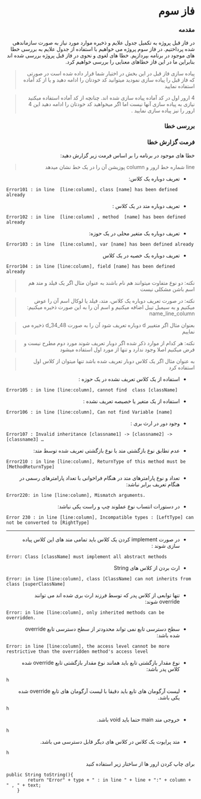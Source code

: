 <h1 dir="rtl">فاز سوم</h1>
<h3 dir="rtl">مقدمه</h3>
<p dir="rtl">در فاز قبل پروژه به تکمیل جدول علایم و ذخیره موارد مورد نیاز به صورت سازماندهی شده پرداختیم. در فاز سوم پروژه می خواهیم با استفاده از جدول علایم به بررسی خطا های موجود در برنامه بپردازیم. خطا های لغوی و نحوی در فاز قبل پروژه بررسی شده اند بنابراین ما در این فاز خطاهای معنایی را بررسی خواهیم کرد.</p>




> <p dir="rtl"> پیاده سازی فاز قبل در این بخش در اختیار شما قرار داده شده است در صورتی که فاز قبل را پیاده سازی نمودید میتوانید کد خودتان را ادامه دهید و یا از کد آماده استفاده نمایید </p>

> <p dir="rtl"> 4  ارور اول در کد آماده پیاده سازی شده اند. چنانچه از کد آماده استفاده میکنید نیازی به پیاده سازی آنها نیست اما اگر میخواهید کد خودتان را ادامه دهید این 4 ارور را نیز پیاده سازی نمایید .</p>
<h3 dir="rtl">بررسی خطا</h3>
<p dir="rtl"></p>

<h3 dir="rtl"> فرمت گزارش خطا</h3>
<p dir="rtl">خطا های موجود در برنامه را بر اساس فرمت زیر گزارش دهید: </p>

> <p dir="rtl"> line  شماره خط ارور و column  پوزیشن آن را در یک خط نشان میدهد</p>
<ul dir="rtl">
<li>تعریف دوباره یک کلاس:</li>
</ul>

```
Error101 : in line  [line:column], class [name] has been defined already
```


<ul dir="rtl">
<li>  تعریف دوباره متد در یک کلاس :</li>
</ul>

```
Error102 : in line  [line:column] , method  [name] has been defined already
```

<ul dir="rtl">
<li>تعریف دوباره یک متغیر محلی در یک حوزه:</li>
</ul>

```
Error103 : in line  [line:column], var [name] has been defined already
```
<ul dir="rtl">
<li>تعریف دوباره یک خصیه در یک کلاس </li>
</ul>

```
Error104 : in line [line:column], field [name] has been defined already
```
> <p dir="rtl">  نکته:  دو نوع متفاوت میتوانند هم نام باشند به عنوان مثال اگر یک فیلد و متد هم اسم باشن مشکلی نیست
</p>


> <p dir="rtl"> نکته: در صورت تعریف دوباره یک کلاس، متد، فیلد یا لوکال اسم آن را عوض میکنیم و به سیمبل تیبل اضافه میکنیم و اسم آن را به این صورت ذخیره میکنیم: name_line_column 
</p>

> <p dir="rtl">  بعنوان مثال اگر متغییر d   دوباره تعریف شود آن را  به صورت d_34_48   ذخیره می نماییم
</p>

> <p dir="rtl">نکته:  هر کدام از موارد ذکر شده اگر دوبار تعریف شوند مورد دوم مطرح نیست و فرض میکنیم اصلا وجود ندارد  و  تنها از مورد اول استفاده میشود
</p>

> <p dir="rtl">  به عنوان مثال اگر یک کلاس دوبار تعریف شده باشد تنها میتوان از کلاس اول استفاده کرد
</p>




<ul dir="rtl">
<li>استفاده از یک کلاس تعریف نشده در یک حوزه : </li>
</ul>

```
Error105 : in line [line:column], cannot find  class [className] 
```
<ul dir="rtl">
<li>استفاده از یک متغیر یا خصیصه تعریف نشده :   </li>
</ul>

```
Error106 : in line [line:column], Can not find Variable [name]
```
<ul dir="rtl">
<li>وجود دور در ارث بری :</li>
</ul>

```
Error107 : Invalid inheritance [classname1] -> [classname2] -> [classname3] …
```
<ul dir="rtl">
<li>عدم تطابق نوع بازگشتی متد با نوع بازگشتی تعریف شده توسط متد:</li>
</ul>

```
Error210 : in line [line:column], ReturnType of this method must be [MethodReturnType]
```

<ul dir="rtl">
<li>تعداد و نوع پارامترهای متد در هنگام فراخوانی با تعداد پارامترهای رسمی در هنگام تعریف برابر نباشد: </li>
</ul>

```
Error220: in line [line:column], Mismatch arguments.
```

<ul dir="rtl">
<li>در دستورات انتساب نوع عملوند چپ و راست یکی نباشد:</li>
</ul>

```
Error 230 : in line [line:column], Incompatible types : [LeftType] can not be converted to [RightType]
```
-----------------------
<ul dir="rtl">
<li>در صورت  implement کردن یک کلاس باید تمامی متد های این کلاس پیاده سازی شوند :</li>
</ul>

```
Error: Class [className] must implement all abstract methods
```

<ul dir="rtl">
<li>ارث بردن از کلاس های   String</li>
</ul>

```
Error: in line [line:column], class [ClassName] can not inherits from class [superClassName]
```

<ul dir="rtl">
<li>تنها توابعی از کلاس پدر که توسط فرزند ارث بری شده اند می توانند override شوند:</li>
</ul>

```
Error: in line [line:column], only inherited methods can be overridden.
```

<ul dir="rtl">
<li>سطح دسترسی تابع نمی تواند محدودتر از سطح دسترسی تابع override شده باشد:</li>
</ul>

```
Error: in line [line:column], the access level cannot be more restrictive than the overridden method's access level
```

<ul dir="rtl">
<li>نوع مقدار بازگشتی تابع باید همانند نوع مقدار بازگشتی تابع override شده کلاس پدر باشد:</li>
</ul>

```
h
```


<ul dir="rtl">
<li>لیست آرگومان های تابع باید دقیقا با لیست آرگومان های تابع override شده یکی باشد.</li>
</ul>

```
h
```






<ul dir="rtl">
<li>خروجی متد main  حتما باید void  باشد.</li>
</ul>

```
h
```

<ul dir="rtl">
<li>متد پرایوت یک کلاس در کلاس های دیگر قابل دسترسی می باشد.</li>
</ul>

```
h
```


<p dir="rtl">  برای چاپ کردن ارور ها از ساختار زیر استفاده کنید</p>

```
public String toString(){
        return "Error" + type + " : in line " + line + ":" + column + " , " + text;
    }
```









